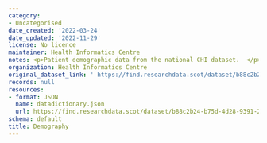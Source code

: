 ```yaml
---
category:
- Uncategorised
date_created: '2022-03-24'
date_updated: '2022-11-29'
license: No licence
maintainer: Health Informatics Centre
notes: <p>Patient demographic data from the national CHI dataset.  </p>
organization: Health Informatics Centre
original_dataset_link: ' https://find.researchdata.scot/dataset/b88c2b24-b75d-4d28-9391-2dbac1605a17'
records: null
resources:
- format: JSON
  name: datadictionary.json
  url: https://find.researchdata.scot/dataset/b88c2b24-b75d-4d28-9391-2dbac1605a17/resource/b88c2b24-b75d-4d28-9391-2dbac1605a17/download/datadictionary.json
schema: default
title: Demography
---
```

